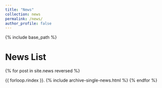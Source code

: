 ```yaml
---
title: "News"
collection: news
permalink: /news/
author_profile: false
---
```


{% include base_path %}

News List
=====

{% for post in site.news reversed %}
  <p style="display: inline;">{{ forloop.rindex }}. {% include archive-single-news.html %} </p>
{% endfor %}